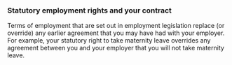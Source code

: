 ###  Statutory employment rights and your contract

Terms of employment that are set out in employment legislation replace (or
override) any earlier agreement that you may have had with your employer. For
example, your statutory right to take maternity leave overrides any agreement
between you and your employer that you will not take maternity leave.
